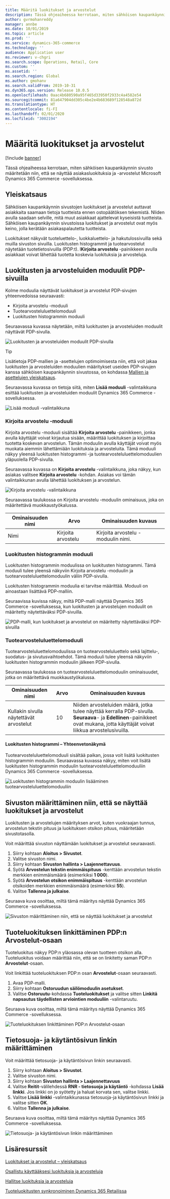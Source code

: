 ```yaml
---
title: Määritä luokitukset ja arvostelut
description: Tässä ohjeaiheessa kerrotaan, miten sähköisen kaupankäynnin sivusto määritetään niin, että se näyttää asiakasluokituksia ja -arvostelut Microsoft Dynamics 365 Commerce -sovelluksessa.
author: gvrmohanreddy
manager: annbe
ms.date: 10/01/2019
ms.topic: article
ms.prod: ''
ms.service: dynamics-365-commerce
ms.technology: ''
audience: Application user
ms.reviewer: v-chgri
ms.search.scope: Operations, Retail, Core
ms.custom: ''
ms.assetid: ''
ms.search.region: Global
ms.author: gmohanv
ms.search.validFrom: 2019-10-31
ms.dyn365.ops.version: Release 10.0.5
ms.openlocfilehash: 0aac4b680590a95f465d33950f2933c4a4582e54
ms.sourcegitcommit: 81a647904dd305c4be2e4b683689f128548a872d
ms.translationtype: HT
ms.contentlocale: fi-FI
ms.lasthandoff: 02/01/2020
ms.locfileid: "3002194"
---
```

# <a name="configure-ratings-and-reviews"></a>Määritä luokitukset ja arvostelut


[!include [banner](includes/banner.md)]

Tässä ohjeaiheessa kerrotaan, miten sähköisen kaupankäynnin sivusto määritetään niin, että se näyttää asiakasluokituksia ja -arvostelut Microsoft Dynamics 365 Commerce -sovelluksessa.

## <a name="overview"></a>Yleiskatsaus

Sähköisen kaupankäynnin sivustojen luokitukset ja arvostelut auttavat asiakkaita saamaan tietoja tuotteista ennen ostopäätöksen tekemistä. NIiden avulla saadaan selville, mitä muut asiakkaat ajattelevat kyseisistä tuotteista. Sähköisen kaupankäynnin sivustoissa luokitukset ja arvostelut ovat myös keino, jolla kerätään asiakaspalautetta tuotteista. 

Luokitukset näkyvät tuoteluettelo-, luokkaluettelo- ja hakutulossivuilla sekä muilla sivuston sivuilla. Luokitusten histogrammit ja tuotearvostelut näytetään tuotetietosivuilla (PDP:t). l**Kirjoita arvostelu** -painikkeen avulla asiakkaat voivat lähettää tuotetta koskevia luokituksia ja arvosteluja.

## <a name="ratings-and-reviews-modules-on-pdps"></a>Luokitusten ja arvosteluiden moduulit PDP-sivuilla 

Kolme moduulia näyttävät luokitukset ja arvostelut PDP-sivujen yhteenvedoissa seuraavasti:

- Kirjoita arvostelu -moduuli
- Tuotearvosteluluettelomoduuli
- Luokitusten histogrammin moduuli
 
Seuraavassa kuvassa näytetään, miltä luokitusten ja arvosteluiden moduulit näyttävät PDP-sivulla.

![Luokitusten ja arvosteluiden moduulit PDP-sivulla](media/rnr-eCommerce-pdp-reviews-modules_design.png)

> [!TIP] 
> Lisätietoja PDP-mallien ja -asettelujen optimoimisesta niin, että voit jakaa luokitusten ja arvosteluiden moduulien määritykset useiden PDP-sivujen kanssa sähköisen kaupankäynnin sivustossa, on kohdassa [Mallien ja asettelujen yleiskatsaus](templates-layouts-overview.md).

Seuraavassa kuvassa on tietoja siitä, miten **Lisää moduuli** -valintaikkuna esittää luokitusten ja arvosteluiden moduulit Dynamics 365 Commerce -sovelluksessa.

![Lisää moduuli -valintaikkuna](media/rnr-eCommerce-pdp-adding-rnr-modules.png)

### <a name="write-review-module"></a>Kirjoita arvostelu -moduuli

Kirjoita arvostelu -moduuli sisältää **Kirjoita arvostelu** -painikkeen, jonka avulla käyttäjät voivat kirjautua sisään, määrittää luokituksen ja kirjoittaa tuotetta koskevan arvostelun. Tämän moduulin avulla käyttäjät voivat myös muokata aiemmin lähettämiään luokituksia ja arvosteluita. Tämä moduuli näkyy yleensä luokitusten histogrammi -ja tuotearvosteluluettelomoduulien yläpuolella PDP-sivulla.

Seuraavassa kuvassa on **Kirjoita arvostelu** -valintaikkuna, joka näkyy, kun asiakas valitsee **Kirjoita arvostelu** -kohdan. Asiakas voi tämän valintaikkunan avulla lähettää luokituksen ja arvostelun.

![Kirjoita arvostelu -valintaikkuna](media/rnr-eCommerce-write-review-module.png)

Seuraavassa taulukossa on Kirjoita arvostelu -moduulin ominaisuus, joka on määritettävä muokkaustyökalussa.

| Ominaisuuden nimi | Arvo        | Ominaisuuden kuvaus                 |
|---------------|--------------|--------------------------------------|
| Nimi          | Kirjoita arvostelu | Kirjoita arvostelu -moduulin nimi. |

### <a name="ratings-histogram-module"></a>Luokitusten histogrammin moduuli

Luokitusten histogrammin moduulissa on luokitusten histogrammi. Tämä moduuli tulee yleensä näkyviin Kirjoita arvostelu -moduulin ja tuotearvosteluluettelomoduulin väliin PDP-sivulla.

Luokitusten histogrammin moduulia ei tarvitse määrittää. Moduuli on ainoastaan lisättävä PDP-malliin. 

Seuraavissa kuvissa näkyy, miltä PDP-malli näyttää Dynamics 365 Commerce -sovelluksessa, kun luokitusten ja arvostelujen moduulit on määritetty näytettäväksi PDP-sivuilla.

![PDP-malli, kun luokitukset ja arvostelut on määritetty näytettäväksi PDP-sivuilla](media/rnr-eCommerce-pdp-reviews-modules.png)

### <a name="product-reviews-list-module"></a>Tuotearvosteluluettelomoduuli

Tuotearvosteluluettelomoduulissa on tuotearvosteluluettelo sekä lajittelu-, suodatus- ja sivutusvaihtoehdot. Tämä moduuli tulee yleensä näkyviin luokitusten histogrammin moduulin jälkeen PDP-sivulla.

Seuraavassa taulukossa on tuotearvosteluluettelomoduulin ominaisuudet, jotka on määritettävä muokkaustyökalussa.

| Ominaisuuden nimi              | Arvo | Ominaisuuden kuvaus |
|----------------------------|-------| ---------------------|
| Kullakin sivulla näytettävät arvostelut | 10    | Niiden arvosteluiden määrä, jotka tulee näyttää kerralla PDP-sivulla. **Seuraava**- ja **Edellinen**-painikkeet ovat mukana, jotta käyttäjät voivat liikkua arvostelusivuilla. |

#### <a name="ratings-histogram--summary-view"></a>Luokitusten histogrammi – Yhteenvetonäkymä

Tuotearvosteluluettelomoduuli sisältää paikan, jossa voit lisätä luokitusten histogrammin moduulin. Seuraavassa kuvassa näkyy, miten voit lisätä luokitusten histogrammin moduulin tuotearvosteluluettelomoduuliin Dynamics 365 Commerce -sovelluksessa.

![Luokitusten histogrammin moduulin lisääminen tuotearvosteluluettelomoduuliin](media/rnr-eCommerce-pdp-rating-histogram-summary.png)

## <a name="configure-a-site-to-show-ratings-and-reviews"></a>Sivuston määrittäminen niin, että se näyttää luokitukset ja arvostelut

Luokitusten ja arvostelujen määrityksen arvot, kuten vuokraajan tunnus, arvostelun tekstin pituus ja luokituksen otsikon pituus, määritetään sivustotasolla. 

Voit määrittää sivuston näyttämään luokitukset ja arvostelut seuraavasti. 

1. Siirry kohtaan **Aloitus \> Sivustot**.
1. Valitse sivuston nimi. 
1. Siirry kohtaan **Sivuston hallinta \> Laajennettavuus**. 
1. Syötä **Arvostelun tekstin enimmäispituus** -kenttään arvostelun tekstin merkkien enimmäismäärä (esimerkiksi **1 000**). 
1. Syötä **Arvostelun otsikon enimmäispituus** -kenttään arvostelun otsikoiden merkkien enimmäismäärä (esimerkiksi **55**). 
1. Valitse **Tallenna ja julkaise**. 

Seuraava kuva osoittaa, miltä tämä määritys näyttää Dynamics 365 Commerce -sovelluksessa.

![Sivuston määrittäminen niin, että se näyttää luokitukset ja arvostelut](media/rnr-eCommerce-site-appsettings.png)

## <a name="link-a-product-rating-to-the-reviews-section-of-a-pdp"></a>Tuoteluokituksen linkittäminen PDP:n Arvostelut-osaan

Tuoteluokitus näkyy PDP:n yläosassa olevan tuotteen otsikon alla. Tuoteluokitus voidaan määrittää niin, että se on linkitetty saman PDP:n **Arvostelut**-osaan. 

Voit linkittää tuoteluokituksen PDP:n osan **Arvostelut**-osaan seuraavasti.

1. Avaa PDP-malli. 
1. Siirry kohtaan **Ostoruudun säilömoduulin asetukset**.
1. Valitse **Ostoruutu**-kohdassa **Tuoteluokitukset** ja valitse sitten **Linkitä napsautus täydellisten arviointien moduuliin** -valintaruutu.

Seuraava kuva osoittaa, miltä tämä määritys näyttää Dynamics 365 Commerce -sovelluksessa.

![Tuoteluokituksen linkittäminen PDP:n Arvostelut-osaan](media/rnr-eCommerce-buy-box-rating-summary.png)

## <a name="configure-the-link-for-the-privacy-and-policy-page"></a>Tietosuoja- ja käytäntösivun linkin määrittäminen

Voit määrittää tietosuoja- ja käytäntösivun linkin seuraavasti.

1. Siirry kohtaan **Aloitus \> Sivustot**.
1. Valitse sivuston nimi. 
1. Siirry kohtaan **Sivuston hallinta \> Laajennettavuus**
1. Valitse **Reitit**-välilehdessä **RNR - tietosuoja ja käytäntö** -kohdassa **Lisää linkki**. Jos linkki on jo syötetty ja haluat korvata sen, valitse linkki. 
1. Valitse **Lisää linkki** -valintaikkunassa tietosuoja-ja käytäntösivun linkki ja valitse sitten **OK**. 
1. Valitse **Tallenna ja julkaise**. 

Seuraava kuva osoittaa, miltä tämä määritys näyttää Dynamics 365 Commerce -sovelluksessa.

![Tietosuoja- ja käytäntösivun linkin määrittäminen](media/rnr-eCommerce-rnr-privacy-policy-link.png)

## <a name="additional-resources"></a>Lisäresurssit

[Luokitukset ja arvostelut – yleiskatsaus](ratings-reviews-overview.md)

[Osallistu käyttääksesi luokituksia ja arvosteluja](opt-in-ratings-reviews.md)

[Hallitse luokituksia ja arvosteluja](manage-reviews.md)

[Tuoteluokitusten synkronoiminen Dynamics 365 Retailissa](sync-product-ratings.md)
